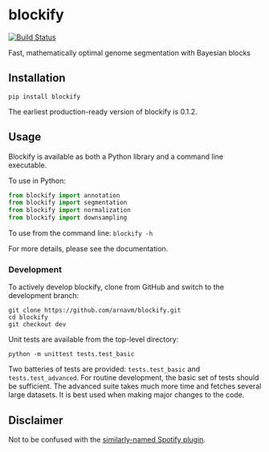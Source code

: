 # blockify
[![Build Status](https://travis-ci.org/arnavm/blockify.svg?branch=dev)](https://travis-ci.org/arnavm/blockify
)

Fast, mathematically optimal genome segmentation with Bayesian blocks

## Installation

`pip install blockify`

The earliest production-ready version of blockify is 0.1.2.

## Usage

Blockify is available as both a Python library and a command line executable.

To use in Python:
```python
from blockify import annotation
from blockify import segmentation
from blockify import normalization
from blockify import downsampling
```

To use from the command line:
`blockify -h`

For more details, please see the documentation.

### Development

To actively develop blockify, clone from GitHub and switch to the
development branch:

```
git clone https://github.com/arnavm/blockify.git
cd blockify
git checkout dev
```

Unit tests are available from the top-level directory:

```
python -m unittest tests.test_basic
```

Two batteries of tests are provided: `tests.test_basic` and
`tests.test_advanced`. For routine development, the basic set of tests
should be sufficient. The advanced suite takes much more time and
fetches several large datasets. It is best used when making major
changes to the code.

## Disclaimer

Not to be confused with the [similarly-named Spotify plugin](https://github.com/serialoverflow/blockify).
